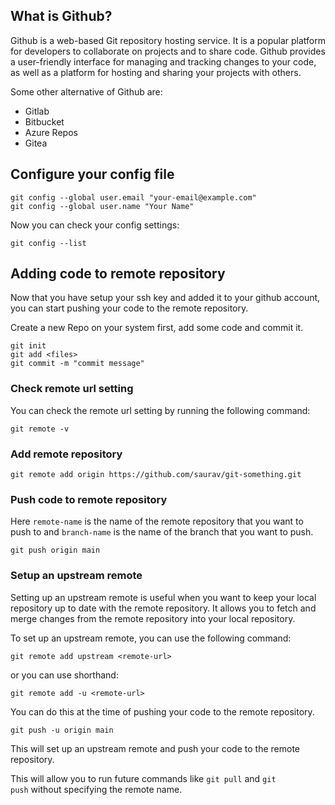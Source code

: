 ## What is Github?
Github is a web-based Git repository hosting service. It is a popular platform for developers to collaborate on projects and to share code. Github provides a user-friendly interface for managing and tracking changes to your code, as well as a platform for hosting and sharing your projects with others.

Some other alternative of Github are:
- Gitlab
- Bitbucket
- Azure Repos
- Gitea
## Configure your config file
```
git config --global user.email "your-email@example.com"
git config --global user.name "Your Name"
```

Now you can check your config settings:
```
git config --list
```

## Adding code to remote repository
Now that you have setup your ssh key and added it to your github account, you can start pushing your code to the remote repository.

Create a new Repo on your system first, add some code and commit it.
```
git init
git add <files>
git commit -m "commit message"
```

### Check remote url setting
You can check the remote url setting by running the following command:
```
git remote -v
```

### Add remote repository
```
git remote add origin https://github.com/saurav/git-something.git
```

### Push code to remote repository
Here `remote-name` is the name of the remote repository that you want to push to and `branch-name` is the name of the branch that you want to push.
```
git push origin main
```

### Setup an upstream remote

Setting up an upstream remote is useful when you want to keep your local repository up to date with the remote repository. It allows you to fetch and merge changes from the remote repository into your local repository.

To set up an upstream remote, you can use the following command:

```
git remote add upstream <remote-url>
```

or you can use shorthand:

```
git remote add -u <remote-url>
```

You can do this at the time of pushing your code to the remote repository.

```
git push -u origin main
```

This will set up an upstream remote and push your code to the remote repository.

This will allow you to run future commands like `git pull` and `git push` without specifying the remote name.